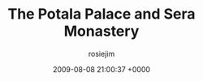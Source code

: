 ---
blog: travel
date: 2009-08-08 21:00:37 +0000
title: "The Potala Palace and Sera Monastery"
author: rosiejim
permalink: /tibet/lhasa/china-2009/the-potala-palace-and-sera-monastery/
---